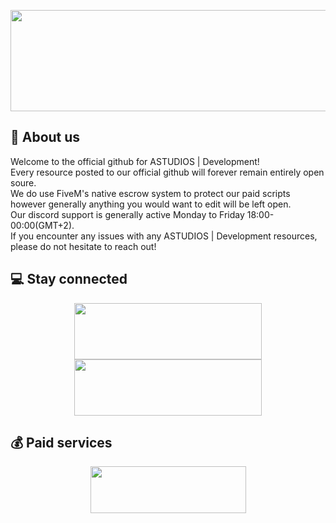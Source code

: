 <p align="center">
  <img width="650" height="162" src="https://i.imgur.com/EI6fEFG.png">
</p>

## :wave: About us
Welcome to the official github for ASTUDIOS | Development!<br>
Every resource posted to our official github will forever remain entirely open soure.<br>
We do use FiveM's native escrow system to protect our paid scripts however generally anything you would want to edit will be left open.<br> 
Our discord support is generally active Monday to Friday 18:00-00:00(GMT+2).<br> 
If you encounter any issues with any ASTUDIOS | Development resources, please do not hesitate to reach out!
<br>

## :computer: Stay connected
<p align="center">
  <a href="https://discord.gg/BWMwh57sFP"><img width="300" height="90" src="https://imgur.com/hnXcY1F.png"></a>
  <a href="https://www.youtube.com/"><img width="300" height="90" src="https://imgur.com/gLAFuON.png"></a>
</p>

## :moneybag: Paid services
<p align="center">
  <a href="https://astudios.tebex.io"><img width="249" height="75" src="https://imgur.com/icdj3Gp.png"></a>
</p>

##
